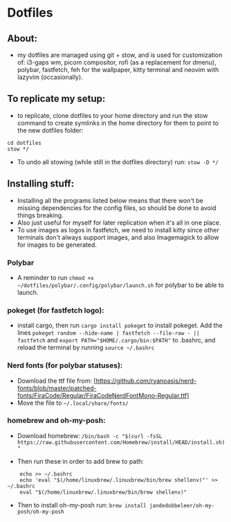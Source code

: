 # Dotfiles  

## About: 
- my dotfiles are managed using git + stow, and is used for customization of: i3-gaps wm, picom compositor, rofi (as a replacement for dmenu), polybar, fastfetch, feh for the wallpaper, kitty terminal and neovim with lazyvim (occasionally). 

## To replicate my setup: 
- to replicate, clone dotfiles to your home directory and run the stow command to create symlinks in the home directory for them to point to the new dotfiles folder: 
```
cd dotfiles
stow */
```
- To undo all stowing (while still in the dotfiles directory) run: ```` stow -D */ ````

## Installing stuff: 
- Installing all the programs listed below means that there won't be missing dependencies for the config files, so should be done to avoid things breaking. 
- Also just useful for myself for later replication when it's all in one place.
- To use images as logos in fastfetch, we need to install kitty since other terminals don't always support images, and also Imagemagick to allow for images to be generated. 

### Polybar
- A reminder to run ```` chmod +x ~/dotfiles/polybar/.config/polybar/launch.sh ```` for polybar to be able to launch. 

### pokeget (for fastfetch logo): 
- install cargo, then run ````cargo install pokeget```` to install pokeget. Add the lines ```` pokeget random --hide-name | fastfetch --file-raw - || fastfetch ```` and ```` export PATH="$HOME/.cargo/bin:$PATH" ```` to .bashrc, and reload the terminal by running ````source ~/.bashrc ````

### Nerd fonts (for polybar statuses): 
- Download the ttf file from: [https://github.com/ryanoasis/nerd-fonts/blob/master/patched-fonts/FiraCode/Regular/FiraCodeNerdFontMono-Regular.ttf]
- Move the file to ```` ~/.local/share/fonts/ ````

### homebrew and oh-my-posh: 
- Download homebrew: 
``` /bin/bash -c "$(curl -fsSL https://raw.githubusercontent.com/Homebrew/install/HEAD/install.sh)" ```

- Then run these in order to add brew to path: 
```
    echo >> ~/.bashrc
    echo 'eval "$(/home/linuxbrew/.linuxbrew/bin/brew shellenv)"' >> ~/.bashrc
    eval "$(/home/linuxbrew/.linuxbrew/bin/brew shellenv)"
```
- Then to install oh-my-posh run: 
```brew install jandedobbeleer/oh-my-posh/oh-my-posh```

